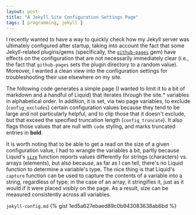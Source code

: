 ```yaml
---
layout: post
title: "A Jekyll Site Configuration Settings Page"
tags: [ programming, jekyll ] 
---
```

I recently wanted to have a way to quickly check how my Jekyll server was ultimately configured after startup, taking into account the fact that some Jekyll-related plugins/gems (specifically, the [`github-pages`](https://github.com/github/pages-gem) gem) have effects on the configuration that are not necessarily immediately clear (i.e., the fact that `github-pages` sets the plugin directory to a random value). Moreover, I wanted a clean view into the configuration settings for troubleshooting their use elsewhere on my site.

The following code generates a simple page (I wanted to limit it to a bit of markdown and a handful of Liquid) that iterates through the site.* variables in alphabetical order. In addition, it is set, via two page variables, to exclude (`config_excludes`) certain configuration values because they tend to be large and not particularly helpful, and to clip those that it doesn't exclude, but that exceed the specified truncation length (`config_truncate`). It also flags those values that are null with `code` styling, and marks truncated entries in **bold**.

It is worth noting that to be able to get a read on the size of a given configuration value, I had to wrangle the variables a bit, partly because Liquid's [`size`](http://shopify.github.io/liquid/filters/size/) function reports values differently for strings (characters) vs. arrays (elements), but also because, as far as I can tell, there's no Liquid function to determine a variable's type. The nice thing is that Liquid's `capture` function can be used to capture the contents of a variable into a string, regardless of type; in the case of an array,  it stringifies it, just as it would if it were placed visibly on the page. As a result, size can be measured consistently across all variables.

`jekyll-config.md`
{% gist 1ed5a627ebaed89c0b943083638ab6bd %}
